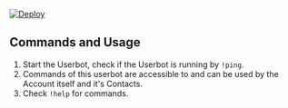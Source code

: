 
[![Deploy](https://www.herokucdn.com/deploy/button.svg)](https://heroku.com/deploy)



## Commands and Usage
1) Start the Userbot, check if the Userbot is running by `!ping`.
2) Commands of this userbot are accessible to and can be used by the Account itself and it's Contacts.
3) Check `!help` for commands.



